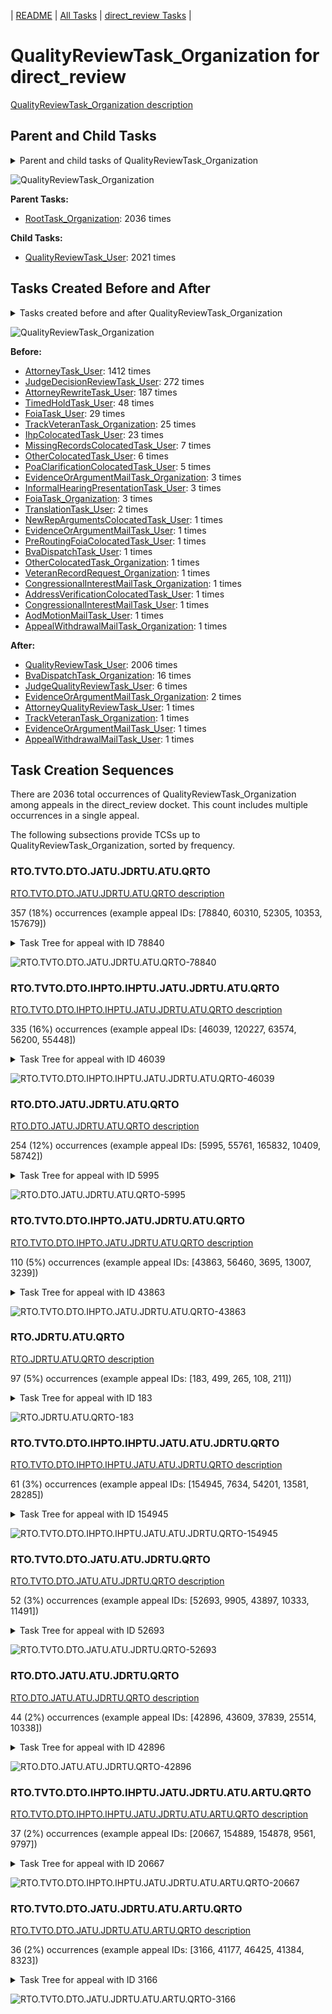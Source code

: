 <!-- DO NOT EDIT THIS FILE.  This file is autogenerated. -->
| [README](../README.md) | [All Tasks](../alltasks.md) | [direct_review Tasks](tasklist.md) |

# QualityReviewTask_Organization for direct_review

[QualityReviewTask_Organization description](../descr/QualityReviewTask_Organization.md)

## Parent and Child Tasks

<details><summary markdown='span'>Parent and child tasks of QualityReviewTask_Organization
</summary>

```
digraph G {
rankdir=LR;
node [shape=box]
"QualityReviewTask_Organization" -> "QualityReviewTask_User" [label=2021]
"RootTask_Organization" -> "QualityReviewTask_Organization" [label=2036]
}
```
</details>

![QualityReviewTask_Organization](dot/QualityReviewTask_Organization-parentchild.dot.png)

**Parent Tasks:**

   * [RootTask_Organization](RootTask_Organization.md): 2036 times

**Child Tasks:**

   * [QualityReviewTask_User](QualityReviewTask_User.md): 2021 times

## Tasks Created Before and After

<details><summary markdown='span'>Tasks created before and after QualityReviewTask_Organization</summary>

```
digraph G {
rankdir=LR;

"QualityReviewTask_Organization" -> "QualityReviewTask_User" [label=2006]
"QualityReviewTask_Organization" -> "BvaDispatchTask_Organization" [label=16]
"QualityReviewTask_Organization" -> "JudgeQualityReviewTask_User" [label=6]
"QualityReviewTask_Organization" -> "EvidenceOrArgumentMailTask_Organization" [label=2]
"QualityReviewTask_Organization" -> "TrackVeteranTask_Organization" [label=1]
"QualityReviewTask_Organization" -> "EvidenceOrArgumentMailTask_User" [label=1]
"QualityReviewTask_Organization" -> "AttorneyQualityReviewTask_User" [label=1]
"QualityReviewTask_Organization" -> "AppealWithdrawalMailTask_User" [label=1]
"AttorneyTask_User" -> "QualityReviewTask_Organization" [label=1412]
"JudgeDecisionReviewTask_User" -> "QualityReviewTask_Organization" [label=272]
"AttorneyRewriteTask_User" -> "QualityReviewTask_Organization" [label=187]
"TimedHoldTask_User" -> "QualityReviewTask_Organization" [label=48]
"FoiaTask_User" -> "QualityReviewTask_Organization" [label=29]
"TrackVeteranTask_Organization" -> "QualityReviewTask_Organization" [label=25]
"IhpColocatedTask_User" -> "QualityReviewTask_Organization" [label=23]
"MissingRecordsColocatedTask_User" -> "QualityReviewTask_Organization" [label=7]
"OtherColocatedTask_User" -> "QualityReviewTask_Organization" [label=6]
"PoaClarificationColocatedTask_User" -> "QualityReviewTask_Organization" [label=5]
"InformalHearingPresentationTask_User" -> "QualityReviewTask_Organization" [label=3]
"FoiaTask_Organization" -> "QualityReviewTask_Organization" [label=3]
"EvidenceOrArgumentMailTask_Organization" -> "QualityReviewTask_Organization" [label=3]
"TranslationTask_User" -> "QualityReviewTask_Organization" [label=2]
"VeteranRecordRequest_Organization" -> "QualityReviewTask_Organization" [label=1]
"PreRoutingFoiaColocatedTask_User" -> "QualityReviewTask_Organization" [label=1]
"OtherColocatedTask_Organization" -> "QualityReviewTask_Organization" [label=1]
"NewRepArgumentsColocatedTask_User" -> "QualityReviewTask_Organization" [label=1]
"EvidenceOrArgumentMailTask_User" -> "QualityReviewTask_Organization" [label=1]
"CongressionalInterestMailTask_User" -> "QualityReviewTask_Organization" [label=1]
"CongressionalInterestMailTask_Organization" -> "QualityReviewTask_Organization" [label=1]
"BvaDispatchTask_User" -> "QualityReviewTask_Organization" [label=1]
"AppealWithdrawalMailTask_Organization" -> "QualityReviewTask_Organization" [label=1]
"AodMotionMailTask_User" -> "QualityReviewTask_Organization" [label=1]
"AddressVerificationColocatedTask_User" -> "QualityReviewTask_Organization" [label=1]
}
```
</details>

![QualityReviewTask_Organization](dot/QualityReviewTask_Organization.dot.png)

**Before:**

   * [AttorneyTask_User](AttorneyTask_User.md): 1412 times
   * [JudgeDecisionReviewTask_User](JudgeDecisionReviewTask_User.md): 272 times
   * [AttorneyRewriteTask_User](AttorneyRewriteTask_User.md): 187 times
   * [TimedHoldTask_User](TimedHoldTask_User.md): 48 times
   * [FoiaTask_User](FoiaTask_User.md): 29 times
   * [TrackVeteranTask_Organization](TrackVeteranTask_Organization.md): 25 times
   * [IhpColocatedTask_User](IhpColocatedTask_User.md): 23 times
   * [MissingRecordsColocatedTask_User](MissingRecordsColocatedTask_User.md): 7 times
   * [OtherColocatedTask_User](OtherColocatedTask_User.md): 6 times
   * [PoaClarificationColocatedTask_User](PoaClarificationColocatedTask_User.md): 5 times
   * [EvidenceOrArgumentMailTask_Organization](EvidenceOrArgumentMailTask_Organization.md): 3 times
   * [InformalHearingPresentationTask_User](InformalHearingPresentationTask_User.md): 3 times
   * [FoiaTask_Organization](FoiaTask_Organization.md): 3 times
   * [TranslationTask_User](TranslationTask_User.md): 2 times
   * [NewRepArgumentsColocatedTask_User](NewRepArgumentsColocatedTask_User.md): 1 times
   * [EvidenceOrArgumentMailTask_User](EvidenceOrArgumentMailTask_User.md): 1 times
   * [PreRoutingFoiaColocatedTask_User](PreRoutingFoiaColocatedTask_User.md): 1 times
   * [BvaDispatchTask_User](BvaDispatchTask_User.md): 1 times
   * [OtherColocatedTask_Organization](OtherColocatedTask_Organization.md): 1 times
   * [VeteranRecordRequest_Organization](VeteranRecordRequest_Organization.md): 1 times
   * [CongressionalInterestMailTask_Organization](CongressionalInterestMailTask_Organization.md): 1 times
   * [AddressVerificationColocatedTask_User](AddressVerificationColocatedTask_User.md): 1 times
   * [CongressionalInterestMailTask_User](CongressionalInterestMailTask_User.md): 1 times
   * [AodMotionMailTask_User](AodMotionMailTask_User.md): 1 times
   * [AppealWithdrawalMailTask_Organization](AppealWithdrawalMailTask_Organization.md): 1 times

**After:**

   * [QualityReviewTask_User](QualityReviewTask_User.md): 2006 times
   * [BvaDispatchTask_Organization](BvaDispatchTask_Organization.md): 16 times
   * [JudgeQualityReviewTask_User](JudgeQualityReviewTask_User.md): 6 times
   * [EvidenceOrArgumentMailTask_Organization](EvidenceOrArgumentMailTask_Organization.md): 2 times
   * [AttorneyQualityReviewTask_User](AttorneyQualityReviewTask_User.md): 1 times
   * [TrackVeteranTask_Organization](TrackVeteranTask_Organization.md): 1 times
   * [EvidenceOrArgumentMailTask_User](EvidenceOrArgumentMailTask_User.md): 1 times
   * [AppealWithdrawalMailTask_User](AppealWithdrawalMailTask_User.md): 1 times

## Task Creation Sequences

There are 2036 total occurrences of QualityReviewTask_Organization among appeals in the direct_review docket.  This count includes multiple occurrences in a single appeal.

The following subsections provide TCSs up to QualityReviewTask_Organization, sorted by frequency.

### RTO.TVTO.DTO.JATU.JDRTU.ATU.QRTO

[RTO.TVTO.DTO.JATU.JDRTU.ATU.QRTO description](../descr/RTO.TVTO.DTO.JATU.JDRTU.ATU.QRTO.md)

357 (18%) occurrences (example appeal IDs: [78840, 60310, 52305, 10353, 157679])

<details><summary markdown='span'>Task Tree for appeal with ID 78840</summary>

```
@startuml
skinparam {
  ObjectBorderColor #555
  ObjectBorderThickness 0
  ObjectFontStyle bold
  ObjectFontSize 14
  ObjectAttributeFontColor #333
  ObjectAttributeFontSize 12
}
  object 0.RootTask #8dd3c7 {
Organization
}
  object 1.TrackVeteranTask #bebada {
Organization
}
  object 2.DistributionTask #ffffb3 {
Organization
}
  object 3.JudgeAssignTask #ccebc5 {
User
}
  object 4.JudgeDecisionReviewTask #d9d9d9 {
User
}
  object 5.AttorneyTask #bc80bd {
User
}
  object 6.QualityReviewTask #fdb462 {
Organization  <back:white>    </back>
}
  object 7.QualityReviewTask #fdb462 {
User
}
  object 8.BvaDispatchTask #b3de69 {
Organization
}
  object 9.BvaDispatchTask #b3de69 {
User
}
0.RootTask -- 1.TrackVeteranTask
0.RootTask -- 2.DistributionTask
0.RootTask -- 3.JudgeAssignTask
0.RootTask -- 4.JudgeDecisionReviewTask
4.JudgeDecisionReviewTask -- 5.AttorneyTask
0.RootTask -- 6.QualityReviewTask
6.QualityReviewTask -- 7.QualityReviewTask
0.RootTask -- 8.BvaDispatchTask
8.BvaDispatchTask -- 9.BvaDispatchTask
@enduml
```
</details>

![RTO.TVTO.DTO.JATU.JDRTU.ATU.QRTO-78840](uml/RTO.TVTO.DTO.JATU.JDRTU.ATU.QRTO-78840.png)

### RTO.TVTO.DTO.IHPTO.IHPTU.JATU.JDRTU.ATU.QRTO

[RTO.TVTO.DTO.IHPTO.IHPTU.JATU.JDRTU.ATU.QRTO description](../descr/RTO.TVTO.DTO.IHPTO.IHPTU.JATU.JDRTU.ATU.QRTO.md)

335 (16%) occurrences (example appeal IDs: [46039, 120227, 63574, 56200, 55448])

<details><summary markdown='span'>Task Tree for appeal with ID 46039</summary>

```
@startuml
skinparam {
  ObjectBorderColor #555
  ObjectBorderThickness 0
  ObjectFontStyle bold
  ObjectFontSize 14
  ObjectAttributeFontColor #333
  ObjectAttributeFontSize 12
}
  object 0.RootTask #8dd3c7 {
Organization
}
  object 1.TrackVeteranTask #bebada {
Organization
}
  object 2.DistributionTask #ffffb3 {
Organization
}
  object 3.InformalHearingPresentationTask #fdb462 {
Organization
}
  object 4.InformalHearingPresentationTask #fdb462 {
User
}
  object 5.InformalHearingPresentationTask #fdb462 {
User
}
  object 6.JudgeAssignTask #ccebc5 {
User
}
  object 7.JudgeDecisionReviewTask #d9d9d9 {
User
}
  object 8.AttorneyTask #bc80bd {
User
}
  object 9.QualityReviewTask #fdb462 {
Organization  <back:white>    </back>
}
  object 10.QualityReviewTask #fdb462 {
User
}
  object 11.BvaDispatchTask #b3de69 {
Organization
}
  object 12.BvaDispatchTask #b3de69 {
User
}
0.RootTask -- 1.TrackVeteranTask
0.RootTask -- 2.DistributionTask
2.DistributionTask -- 3.InformalHearingPresentationTask
3.InformalHearingPresentationTask -- 4.InformalHearingPresentationTask
3.InformalHearingPresentationTask -- 5.InformalHearingPresentationTask
0.RootTask -- 6.JudgeAssignTask
0.RootTask -- 7.JudgeDecisionReviewTask
7.JudgeDecisionReviewTask -- 8.AttorneyTask
0.RootTask -- 9.QualityReviewTask
9.QualityReviewTask -- 10.QualityReviewTask
0.RootTask -- 11.BvaDispatchTask
11.BvaDispatchTask -- 12.BvaDispatchTask
@enduml
```
</details>

![RTO.TVTO.DTO.IHPTO.IHPTU.JATU.JDRTU.ATU.QRTO-46039](uml/RTO.TVTO.DTO.IHPTO.IHPTU.JATU.JDRTU.ATU.QRTO-46039.png)

### RTO.DTO.JATU.JDRTU.ATU.QRTO

[RTO.DTO.JATU.JDRTU.ATU.QRTO description](../descr/RTO.DTO.JATU.JDRTU.ATU.QRTO.md)

254 (12%) occurrences (example appeal IDs: [5995, 55761, 165832, 10409, 58742])

<details><summary markdown='span'>Task Tree for appeal with ID 5995</summary>

```
@startuml
skinparam {
  ObjectBorderColor #555
  ObjectBorderThickness 0
  ObjectFontStyle bold
  ObjectFontSize 14
  ObjectAttributeFontColor #333
  ObjectAttributeFontSize 12
}
  object 0.RootTask #8dd3c7 {
Organization
}
  object 1.DistributionTask #ffffb3 {
Organization
}
  object 2.JudgeAssignTask #ccebc5 {
User
}
  object 3.JudgeDecisionReviewTask #d9d9d9 {
User
}
  object 4.AttorneyTask #bc80bd {
User
}
  object 5.QualityReviewTask #fdb462 {
Organization  <back:white>    </back>
}
  object 6.QualityReviewTask #fdb462 {
User
}
  object 7.BvaDispatchTask #b3de69 {
Organization
}
  object 8.BvaDispatchTask #b3de69 {
User
}
0.RootTask -- 1.DistributionTask
0.RootTask -- 2.JudgeAssignTask
0.RootTask -- 3.JudgeDecisionReviewTask
3.JudgeDecisionReviewTask -- 4.AttorneyTask
0.RootTask -- 5.QualityReviewTask
5.QualityReviewTask -- 6.QualityReviewTask
0.RootTask -- 7.BvaDispatchTask
7.BvaDispatchTask -- 8.BvaDispatchTask
@enduml
```
</details>

![RTO.DTO.JATU.JDRTU.ATU.QRTO-5995](uml/RTO.DTO.JATU.JDRTU.ATU.QRTO-5995.png)

### RTO.TVTO.DTO.IHPTO.JATU.JDRTU.ATU.QRTO

[RTO.TVTO.DTO.IHPTO.JATU.JDRTU.ATU.QRTO description](../descr/RTO.TVTO.DTO.IHPTO.JATU.JDRTU.ATU.QRTO.md)

110 (5%) occurrences (example appeal IDs: [43863, 56460, 3695, 13007, 3239])

<details><summary markdown='span'>Task Tree for appeal with ID 43863</summary>

```
@startuml
skinparam {
  ObjectBorderColor #555
  ObjectBorderThickness 0
  ObjectFontStyle bold
  ObjectFontSize 14
  ObjectAttributeFontColor #333
  ObjectAttributeFontSize 12
}
  object 0.RootTask #8dd3c7 {
Organization
}
  object 1.TrackVeteranTask #bebada {
Organization
}
  object 2.DistributionTask #ffffb3 {
Organization
}
  object 3.InformalHearingPresentationTask #fdb462 {
Organization
}
  object 4.JudgeAssignTask #ccebc5 {
User
}
  object 5.JudgeDecisionReviewTask #d9d9d9 {
User
}
  object 6.AttorneyTask #bc80bd {
User
}
  object 7.QualityReviewTask #fdb462 {
Organization  <back:white>    </back>
}
  object 8.QualityReviewTask #fdb462 {
User
}
  object 9.BvaDispatchTask #b3de69 {
Organization
}
  object 10.BvaDispatchTask #b3de69 {
User
}
0.RootTask -- 1.TrackVeteranTask
0.RootTask -- 2.DistributionTask
2.DistributionTask -- 3.InformalHearingPresentationTask
0.RootTask -- 4.JudgeAssignTask
0.RootTask -- 5.JudgeDecisionReviewTask
5.JudgeDecisionReviewTask -- 6.AttorneyTask
0.RootTask -- 7.QualityReviewTask
7.QualityReviewTask -- 8.QualityReviewTask
0.RootTask -- 9.BvaDispatchTask
9.BvaDispatchTask -- 10.BvaDispatchTask
@enduml
```
</details>

![RTO.TVTO.DTO.IHPTO.JATU.JDRTU.ATU.QRTO-43863](uml/RTO.TVTO.DTO.IHPTO.JATU.JDRTU.ATU.QRTO-43863.png)

### RTO.JDRTU.ATU.QRTO

[RTO.JDRTU.ATU.QRTO description](../descr/RTO.JDRTU.ATU.QRTO.md)

97 (5%) occurrences (example appeal IDs: [183, 499, 265, 108, 211])

<details><summary markdown='span'>Task Tree for appeal with ID 183</summary>

```
@startuml
skinparam {
  ObjectBorderColor #555
  ObjectBorderThickness 0
  ObjectFontStyle bold
  ObjectFontSize 14
  ObjectAttributeFontColor #333
  ObjectAttributeFontSize 12
}
  object 0.RootTask #8dd3c7 {
Organization
}
  object 1.JudgeDecisionReviewTask #d9d9d9 {
User
}
  object 2.AttorneyTask #bc80bd {
User
}
  object 3.QualityReviewTask #fdb462 {
Organization  <back:white>    </back>
}
  object 4.QualityReviewTask #fdb462 {
User
}
  object 5.BvaDispatchTask #b3de69 {
Organization
}
  object 6.BvaDispatchTask #b3de69 {
User
}
0.RootTask -- 1.JudgeDecisionReviewTask
1.JudgeDecisionReviewTask -- 2.AttorneyTask
0.RootTask -- 3.QualityReviewTask
3.QualityReviewTask -- 4.QualityReviewTask
0.RootTask -- 5.BvaDispatchTask
5.BvaDispatchTask -- 6.BvaDispatchTask
@enduml
```
</details>

![RTO.JDRTU.ATU.QRTO-183](uml/RTO.JDRTU.ATU.QRTO-183.png)

### RTO.TVTO.DTO.IHPTO.IHPTU.JATU.ATU.JDRTU.QRTO

[RTO.TVTO.DTO.IHPTO.IHPTU.JATU.ATU.JDRTU.QRTO description](../descr/RTO.TVTO.DTO.IHPTO.IHPTU.JATU.ATU.JDRTU.QRTO.md)

61 (3%) occurrences (example appeal IDs: [154945, 7634, 54201, 13581, 28285])

<details><summary markdown='span'>Task Tree for appeal with ID 154945</summary>

```
@startuml
skinparam {
  ObjectBorderColor #555
  ObjectBorderThickness 0
  ObjectFontStyle bold
  ObjectFontSize 14
  ObjectAttributeFontColor #333
  ObjectAttributeFontSize 12
}
  object 0.RootTask #8dd3c7 {
Organization
}
  object 1.TrackVeteranTask #bebada {
Organization
}
  object 2.DistributionTask #ffffb3 {
Organization
}
  object 3.InformalHearingPresentationTask #fdb462 {
Organization
}
  object 4.InformalHearingPresentationTask #fdb462 {
User
}
  object 5.JudgeAssignTask #ccebc5 {
User
}
  object 6.JudgeDecisionReviewTask #d9d9d9 {
User
}
  object 7.AttorneyTask #bc80bd {
User
}
  object 8.JudgeDecisionReviewTask #d9d9d9 {
User
}
  object 9.JudgeDecisionReviewTask #d9d9d9 {
User
}
  object 10.QualityReviewTask #fdb462 {
Organization  <back:white>    </back>
}
  object 11.QualityReviewTask #fdb462 {
User
}
  object 12.BvaDispatchTask #b3de69 {
Organization
}
  object 13.BvaDispatchTask #b3de69 {
User
}
0.RootTask -- 1.TrackVeteranTask
0.RootTask -- 2.DistributionTask
2.DistributionTask -- 3.InformalHearingPresentationTask
3.InformalHearingPresentationTask -- 4.InformalHearingPresentationTask
0.RootTask -- 5.JudgeAssignTask
0.RootTask -- 6.JudgeDecisionReviewTask
9.JudgeDecisionReviewTask -- 7.AttorneyTask
0.RootTask -- 8.JudgeDecisionReviewTask
0.RootTask -- 9.JudgeDecisionReviewTask
0.RootTask -- 10.QualityReviewTask
10.QualityReviewTask -- 11.QualityReviewTask
0.RootTask -- 12.BvaDispatchTask
12.BvaDispatchTask -- 13.BvaDispatchTask
@enduml
```
</details>

![RTO.TVTO.DTO.IHPTO.IHPTU.JATU.ATU.JDRTU.QRTO-154945](uml/RTO.TVTO.DTO.IHPTO.IHPTU.JATU.ATU.JDRTU.QRTO-154945.png)

### RTO.TVTO.DTO.JATU.ATU.JDRTU.QRTO

[RTO.TVTO.DTO.JATU.ATU.JDRTU.QRTO description](../descr/RTO.TVTO.DTO.JATU.ATU.JDRTU.QRTO.md)

52 (3%) occurrences (example appeal IDs: [52693, 9905, 43897, 10333, 11491])

<details><summary markdown='span'>Task Tree for appeal with ID 52693</summary>

```
@startuml
skinparam {
  ObjectBorderColor #555
  ObjectBorderThickness 0
  ObjectFontStyle bold
  ObjectFontSize 14
  ObjectAttributeFontColor #333
  ObjectAttributeFontSize 12
}
  object 0.RootTask #8dd3c7 {
Organization
}
  object 1.TrackVeteranTask #bebada {
Organization
}
  object 2.DistributionTask #ffffb3 {
Organization
}
  object 3.JudgeAssignTask #ccebc5 {
User
}
  object 4.JudgeDecisionReviewTask #d9d9d9 {
User
}
  object 5.AttorneyTask #bc80bd {
User
}
  object 6.JudgeDecisionReviewTask #d9d9d9 {
User
}
  object 7.QualityReviewTask #fdb462 {
Organization  <back:white>    </back>
}
  object 8.QualityReviewTask #fdb462 {
User
}
  object 9.BvaDispatchTask #b3de69 {
Organization
}
  object 10.BvaDispatchTask #b3de69 {
User
}
0.RootTask -- 1.TrackVeteranTask
0.RootTask -- 2.DistributionTask
0.RootTask -- 3.JudgeAssignTask
0.RootTask -- 4.JudgeDecisionReviewTask
6.JudgeDecisionReviewTask -- 5.AttorneyTask
0.RootTask -- 6.JudgeDecisionReviewTask
0.RootTask -- 7.QualityReviewTask
7.QualityReviewTask -- 8.QualityReviewTask
0.RootTask -- 9.BvaDispatchTask
9.BvaDispatchTask -- 10.BvaDispatchTask
@enduml
```
</details>

![RTO.TVTO.DTO.JATU.ATU.JDRTU.QRTO-52693](uml/RTO.TVTO.DTO.JATU.ATU.JDRTU.QRTO-52693.png)

### RTO.DTO.JATU.ATU.JDRTU.QRTO

[RTO.DTO.JATU.ATU.JDRTU.QRTO description](../descr/RTO.DTO.JATU.ATU.JDRTU.QRTO.md)

44 (2%) occurrences (example appeal IDs: [42896, 43609, 37839, 25514, 10338])

<details><summary markdown='span'>Task Tree for appeal with ID 42896</summary>

```
@startuml
skinparam {
  ObjectBorderColor #555
  ObjectBorderThickness 0
  ObjectFontStyle bold
  ObjectFontSize 14
  ObjectAttributeFontColor #333
  ObjectAttributeFontSize 12
}
  object 0.RootTask #8dd3c7 {
Organization
}
  object 1.DistributionTask #ffffb3 {
Organization
}
  object 2.JudgeAssignTask #ccebc5 {
User
}
  object 3.JudgeDecisionReviewTask #d9d9d9 {
User
}
  object 4.AttorneyTask #bc80bd {
User
}
  object 5.JudgeDecisionReviewTask #d9d9d9 {
User
}
  object 6.JudgeDecisionReviewTask #d9d9d9 {
User
}
  object 7.QualityReviewTask #fdb462 {
Organization  <back:white>    </back>
}
  object 8.QualityReviewTask #fdb462 {
User
}
  object 9.BvaDispatchTask #b3de69 {
Organization
}
  object 10.BvaDispatchTask #b3de69 {
User
}
0.RootTask -- 1.DistributionTask
0.RootTask -- 2.JudgeAssignTask
0.RootTask -- 3.JudgeDecisionReviewTask
6.JudgeDecisionReviewTask -- 4.AttorneyTask
0.RootTask -- 5.JudgeDecisionReviewTask
0.RootTask -- 6.JudgeDecisionReviewTask
0.RootTask -- 7.QualityReviewTask
7.QualityReviewTask -- 8.QualityReviewTask
0.RootTask -- 9.BvaDispatchTask
9.BvaDispatchTask -- 10.BvaDispatchTask
@enduml
```
</details>

![RTO.DTO.JATU.ATU.JDRTU.QRTO-42896](uml/RTO.DTO.JATU.ATU.JDRTU.QRTO-42896.png)

### RTO.TVTO.DTO.IHPTO.IHPTU.JATU.JDRTU.ATU.ARTU.QRTO

[RTO.TVTO.DTO.IHPTO.IHPTU.JATU.JDRTU.ATU.ARTU.QRTO description](../descr/RTO.TVTO.DTO.IHPTO.IHPTU.JATU.JDRTU.ATU.ARTU.QRTO.md)

37 (2%) occurrences (example appeal IDs: [20667, 154889, 154878, 9561, 9797])

<details><summary markdown='span'>Task Tree for appeal with ID 20667</summary>

```
@startuml
skinparam {
  ObjectBorderColor #555
  ObjectBorderThickness 0
  ObjectFontStyle bold
  ObjectFontSize 14
  ObjectAttributeFontColor #333
  ObjectAttributeFontSize 12
}
  object 0.RootTask #8dd3c7 {
Organization
}
  object 1.TrackVeteranTask #bebada {
Organization
}
  object 2.DistributionTask #ffffb3 {
Organization
}
  object 3.InformalHearingPresentationTask #fdb462 {
Organization
}
  object 4.InformalHearingPresentationTask #fdb462 {
User
}
  object 5.JudgeAssignTask #ccebc5 {
User
}
  object 6.JudgeDecisionReviewTask #d9d9d9 {
User
}
  object 7.AttorneyTask #bc80bd {
User
}
  object 8.AttorneyRewriteTask #b3de69 {
User
}
  object 9.QualityReviewTask #fdb462 {
Organization  <back:white>    </back>
}
  object 10.QualityReviewTask #fdb462 {
User
}
  object 11.BvaDispatchTask #b3de69 {
Organization
}
  object 12.BvaDispatchTask #b3de69 {
User
}
0.RootTask -- 1.TrackVeteranTask
0.RootTask -- 2.DistributionTask
2.DistributionTask -- 3.InformalHearingPresentationTask
3.InformalHearingPresentationTask -- 4.InformalHearingPresentationTask
0.RootTask -- 5.JudgeAssignTask
0.RootTask -- 6.JudgeDecisionReviewTask
6.JudgeDecisionReviewTask -- 7.AttorneyTask
6.JudgeDecisionReviewTask -- 8.AttorneyRewriteTask
0.RootTask -- 9.QualityReviewTask
9.QualityReviewTask -- 10.QualityReviewTask
0.RootTask -- 11.BvaDispatchTask
11.BvaDispatchTask -- 12.BvaDispatchTask
@enduml
```
</details>

![RTO.TVTO.DTO.IHPTO.IHPTU.JATU.JDRTU.ATU.ARTU.QRTO-20667](uml/RTO.TVTO.DTO.IHPTO.IHPTU.JATU.JDRTU.ATU.ARTU.QRTO-20667.png)

### RTO.TVTO.DTO.JATU.JDRTU.ATU.ARTU.QRTO

[RTO.TVTO.DTO.JATU.JDRTU.ATU.ARTU.QRTO description](../descr/RTO.TVTO.DTO.JATU.JDRTU.ATU.ARTU.QRTO.md)

36 (2%) occurrences (example appeal IDs: [3166, 41177, 46425, 41384, 8323])

<details><summary markdown='span'>Task Tree for appeal with ID 3166</summary>

```
@startuml
skinparam {
  ObjectBorderColor #555
  ObjectBorderThickness 0
  ObjectFontStyle bold
  ObjectFontSize 14
  ObjectAttributeFontColor #333
  ObjectAttributeFontSize 12
}
  object 0.RootTask #8dd3c7 {
Organization
}
  object 1.TrackVeteranTask #bebada {
Organization
}
  object 2.DistributionTask #ffffb3 {
Organization
}
  object 3.JudgeAssignTask #ccebc5 {
User
}
  object 4.JudgeDecisionReviewTask #d9d9d9 {
User
}
  object 5.AttorneyTask #bc80bd {
User
}
  object 6.AttorneyRewriteTask #b3de69 {
User
}
  object 7.QualityReviewTask #fdb462 {
Organization  <back:white>    </back>
}
  object 8.QualityReviewTask #fdb462 {
User
}
  object 9.BvaDispatchTask #b3de69 {
Organization
}
  object 10.BvaDispatchTask #b3de69 {
User
}
  object 11.BvaDispatchTask #b3de69 {
User
}
0.RootTask -- 1.TrackVeteranTask
0.RootTask -- 2.DistributionTask
0.RootTask -- 3.JudgeAssignTask
0.RootTask -- 4.JudgeDecisionReviewTask
4.JudgeDecisionReviewTask -- 5.AttorneyTask
4.JudgeDecisionReviewTask -- 6.AttorneyRewriteTask
0.RootTask -- 7.QualityReviewTask
7.QualityReviewTask -- 8.QualityReviewTask
0.RootTask -- 9.BvaDispatchTask
9.BvaDispatchTask -- 10.BvaDispatchTask
9.BvaDispatchTask -- 11.BvaDispatchTask
@enduml
```
</details>

![RTO.TVTO.DTO.JATU.JDRTU.ATU.ARTU.QRTO-3166](uml/RTO.TVTO.DTO.JATU.JDRTU.ATU.ARTU.QRTO-3166.png)


